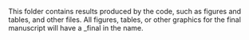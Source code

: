This folder contains results produced by the code, such as figures and tables, and other files. All figures, tables, or other graphics for the final manuscript will have a _final in the name.
